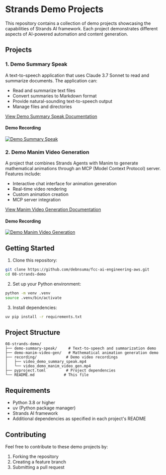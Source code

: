 # Strands Demo Projects

This repository contains a collection of demo projects showcasing the capabilities of Strands AI framework. Each project demonstrates different aspects of AI-powered automation and content generation.

## Projects

### 1. Demo Summary Speak

A text-to-speech application that uses Claude 3.7 Sonnet to read and summarize documents. The application can:
- Read and summarize text files
- Convert summaries to Markdown format
- Provide natural-sounding text-to-speech output
- Manage files and directories

[View Demo Summary Speak Documentation](demo-summary-speak/README.md)

#### Demo Recording
[![Demo Summary Speak](https://img.youtube.com/vi/J3JaXz8hOxM/0.jpg)](https://youtu.be/J3JaXz8hOxM)

### 2. Demo Manim Video Generation

A project that combines Strands Agents with Manim to generate mathematical animations through an MCP (Model Context Protocol) server. Features include:
- Interactive chat interface for animation generation
- Real-time video rendering
- Custom animation creation
- MCP server integration

[View Manim Video Generation Documentation](demo-manim-video-gen/README.md)

#### Demo Recording
[![Demo Manim Video Generation](https://img.youtube.com/vi/QQmJlI4vR80/0.jpg)](https://youtu.be/QQmJlI4vR80)

## Getting Started

1. Clone this repository:
```bash
git clone https://github.com/debnsuma/fcc-ai-engineering-aws.git
cd 08-strands-demo
```

2. Set up your Python environment:
```bash
python -m venv .venv
source .venv/bin/activate  
```

3. Install dependencies:
```bash
uv pip install -r requirements.txt
```

## Project Structure

```
08-strands-demo/
├── demo-summary-speak/     # Text-to-speech and summarization demo
├── demo-manim-video-gen/   # Mathematical animation generation demo
├── recording/             # Demo video recordings
│   ├── video_demo_summary_speak.mp4
│   └── video_demo_manim_video_gen.mp4
├── pyproject.toml         # Project dependencies
└── README.md             # This file
```

## Requirements

- Python 3.8 or higher
- uv (Python package manager)
- Strands AI framework
- Additional dependencies as specified in each project's README

## Contributing

Feel free to contribute to these demo projects by:
1. Forking the repository
2. Creating a feature branch
3. Submitting a pull request

